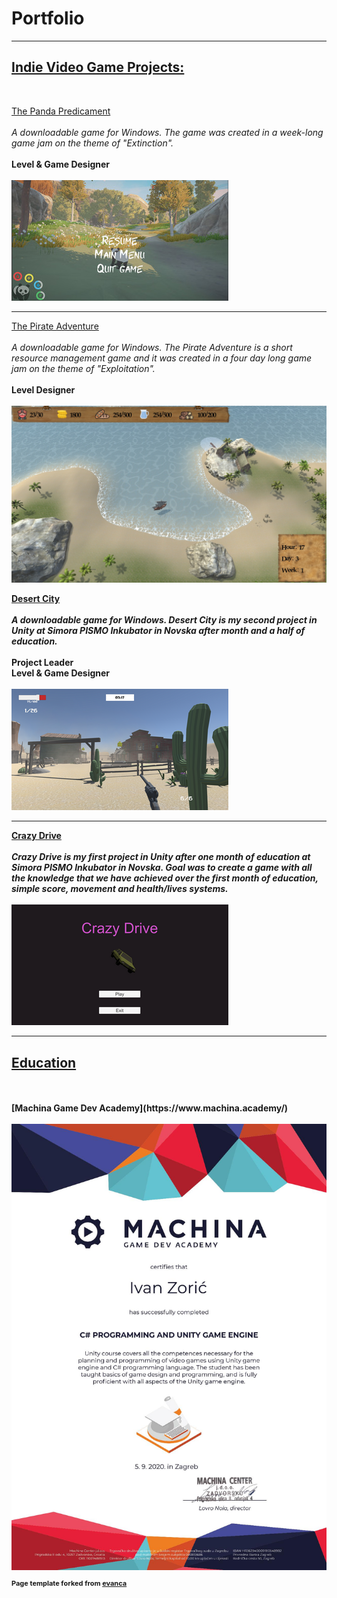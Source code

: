<h1>Portfolio</h1>

---

<h2><u>Indie Video Game Projects:</u></h2>
<br>

[The Panda Predicament](https://raven-insights.itch.io/the-panda-predicament)
<br><br>
<i>A downloadable game for Windows. The game was created in a week-long game jam on the theme of "Extinction".</i>
<br><br>
<b>Level & Game Designer</b>
<br><br>
<img src="images/PandaPredicament.jpg?raw=true"/>

---

[The Pirate Adventure](https://uncommonsensegames.itch.io/pirate-adventure)
<br><br>
<i>A downloadable game for Windows. The Pirate Adventure is a short resource management game and it was created in a four day long game jam on the theme of "Exploitation".</i>
<br><br>
<b>Level Designer<b>
<br><br>
<img src="images/ThePirate.jpg?raw=true"/>

[Desert City](https://cloudburst-games.itch.io/desert-city)
<br><br>
<i>A downloadable game for Windows. Desert City is my second project in Unity at Simora PISMO Inkubator in Novska after month and a half of education.</i>
<br><br>
<b>Project Leader<b>
<br>
<b>Level & Game Designer</b>
<br><br>
<img src="images/DesertCity.png?raw=false"/>

---
[Crazy Drive](https://cloudburst-games.itch.io/crazy-drive)
<br><br>
<i>Crazy Drive is my first project in Unity after one month of education at Simora PISMO Inkubator in Novska. Goal was to create a game with all the knowledge that we have achieved over the first month of education, simple score, movement and health/lives systems.</i>
<br><br>
<img src="images/Crazy_Drive.png?raw=false"/>

---

<h2><u>Education</u></h2>
<br><br>
[Machina Game Dev Academy](https://www.machina.academy/)
<br><br>
<img src="images/MachinaCertificate-page-001.jpg?raw=true"/>



<p style="font-size:11px">Page template forked from <a href="https://github.com/evanca/quick-portfolio">evanca</a></p>
<!-- Remove above link if you don't want to attibute -->

